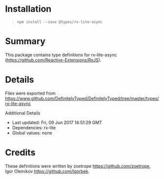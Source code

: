 # Installation
> `npm install --save @types/rx-lite-async`

# Summary
This package contains type definitions for rx-lite-async (https://github.com/Reactive-Extensions/RxJS).

# Details
Files were exported from https://www.github.com/DefinitelyTyped/DefinitelyTyped/tree/master/types/rx-lite-async

Additional Details
 * Last updated: Fri, 09 Jun 2017 14:51:29 GMT
 * Dependencies: rx-lite
 * Global values: none

# Credits
These definitions were written by zoetrope <https://github.com/zoetrope>, Igor Oleinikov <https://github.com/Igorbek>.
